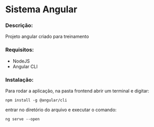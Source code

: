 # Sistema Angular

### Descrição:
Projeto angular criado para treinamento

### Requisitos:
- NodeJS
- Angular CLI

### Instalação:
Para rodar a aplicação, na pasta frontend abrir um terminal e digitar:

`npm install -g @angular/cli`

entrar no diretório do arquivo e executar o comando:

`ng serve --open`
